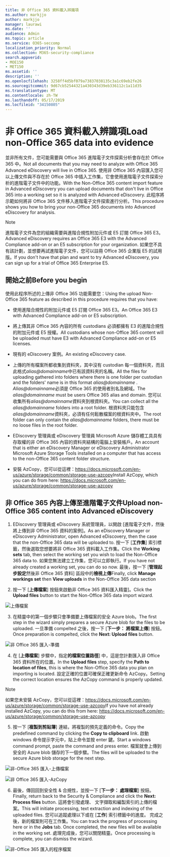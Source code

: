 ```yaml
---
title: 非 Office 365 資料載入辨識項
ms.author: markjjo
author: markjjo
manager: laurawi
ms.date: ''
audience: Admin
ms.topic: article
ms.service: O365-seccomp
localization_priority: Normal
ms.collection: M365-security-compliance
search.appverid:
- MOE150
- MET150
ms.assetid: ''
description: ''
ms.openlocfilehash: 3258ff4d5bf079a73837038135c3a1c69eb2fe26
ms.sourcegitcommit: 9d67cb52544321a430343d39eb336112c1a11d35
ms.translationtype: MT
ms.contentlocale: zh-TW
ms.lasthandoff: 05/17/2019
ms.locfileid: "34150805"
---
```

# <a name="load-non-office-365-data-into-evidence"></a><span data-ttu-id="c7410-102">非 Office 365 資料載入辨識項</span><span class="sxs-lookup"><span data-stu-id="c7410-102">Load non-Office 365 data into evidence</span></span>

<span data-ttu-id="c7410-103">並非所有文件，您可能需要與 Office 365 進階電子文件探索分析會存在於 Office 365 中。</span><span class="sxs-lookup"><span data-stu-id="c7410-103">Not all documents that you may need to analyze with Office 365 Advanced eDiscovery will live in Office 365.</span></span> <span data-ttu-id="c7410-104">使用非 Office 365 內容匯入您可以上傳文件與不存在於 Office 365 中插入工作集，它會使用進階電子文件探索分析的進階電子文件中的功能。</span><span class="sxs-lookup"><span data-stu-id="c7410-104">With the Non-Office 365 content import feature in Advanced eDiscovery you can upload documents that don't live in Office 365 into a working set so it is analyzed with Advanced eDiscovery.</span></span> <span data-ttu-id="c7410-105">此程序將示範如何將非 Office 365 文件移入進階電子文件探索進行分析。</span><span class="sxs-lookup"><span data-stu-id="c7410-105">This procedure shows you how to bring your non-Office 365 documents into Advanced eDiscovery for analysis.</span></span>

>[!Note]
><span data-ttu-id="c7410-106">進階電子文件為您的組織需要與進階合規性附加元件或 E5 訂閱 Office 365 E3。</span><span class="sxs-lookup"><span data-stu-id="c7410-106">Advanced eDiscovery requires an Office 365 E3 with the Advanced Compliance add-on or an E5 subscription for your organization.</span></span> <span data-ttu-id="c7410-107">如果您不具有該計劃，並想要再試進階電子文件，您可以註冊 Office 365 企業版 E5 的試用版。</span><span class="sxs-lookup"><span data-stu-id="c7410-107">If you don't have that plan and want to try Advanced eDiscovery, you can sign up for a trial of Office 365 Enterprise E5.</span></span>

## <a name="before-you-begin"></a><span data-ttu-id="c7410-108">開始之前</span><span class="sxs-lookup"><span data-stu-id="c7410-108">Before you begin</span></span>
<span data-ttu-id="c7410-109">使用此程序所述的上傳非 Office 365 功能需要您：</span><span class="sxs-lookup"><span data-stu-id="c7410-109">Using the upload Non-Office 365 feature as described in this procedure requires that you have:</span></span>

- <span data-ttu-id="c7410-110">使用進階合規性的附加元件或 E5 訂閱 Office 365 E3。</span><span class="sxs-lookup"><span data-stu-id="c7410-110">An Office 365 E3 with Advanced Compliance add-on or E5 subscription.</span></span>

- <span data-ttu-id="c7410-111">將上傳其非 Office 365 內容的所有 custodians 必須都擁有 E3 的進階合規性的附加元件或 E5 授權。</span><span class="sxs-lookup"><span data-stu-id="c7410-111">All custodians whose non-Office 365 content will be uploaded must have E3 with Advanced Compliance add-on or E5 licenses.</span></span>

- <span data-ttu-id="c7410-112">現有的 eDiscovery 案例。</span><span class="sxs-lookup"><span data-stu-id="c7410-112">An existing eDiscovery case.</span></span>

- <span data-ttu-id="c7410-113">上傳的所有檔案所都收集到資料夾，其中沒有 custodian 每一個資料夾，而且此格式*alias@domainname*中已有該資料夾的名稱。</span><span class="sxs-lookup"><span data-stu-id="c7410-113">All the files for uploading gathered into folders where there is one folder per custodian and the folders' name is in this format *alias@domainname* .</span></span> <span data-ttu-id="c7410-114">*Alias@domainname*必須是 Office 365 的使用者別名及網域。</span><span class="sxs-lookup"><span data-stu-id="c7410-114">The *alias@domainname* must be users Office 365 alias and domain.</span></span> <span data-ttu-id="c7410-115">您可以收集所有*alias@domainname*資料夾到根資料夾。</span><span class="sxs-lookup"><span data-stu-id="c7410-115">You can collect all the *alias@domainname* folders into a root folder.</span></span> <span data-ttu-id="c7410-116">根資料夾只能包含*alias@domainname*資料夾，必須有任何鬆散檔案的根資料夾中。</span><span class="sxs-lookup"><span data-stu-id="c7410-116">The root folder can only contain the *alias@domainname* folders, there must be no loose files in the root folder.</span></span>

- <span data-ttu-id="c7410-117">EDiscovery 管理員或 eDiscovery 管理員 Microsoft Azure 儲存體工具具有存取權的非 Office 365 內容的資料夾結構的電腦上安裝帳戶。</span><span class="sxs-lookup"><span data-stu-id="c7410-117">An account that is either an eDiscovery Manager or eDiscovery Administrator Microsoft Azure Storage Tools installed on a computer that has access to the non-Office 365 content folder structure.</span></span>

- <span data-ttu-id="c7410-118">安裝 AzCopy，您可以從這裡：https://docs.microsoft.com/en-us/azure/storage/common/storage-use-azcopy</span><span class="sxs-lookup"><span data-stu-id="c7410-118">Install AzCopy, which you can do from here: https://docs.microsoft.com/en-us/azure/storage/common/storage-use-azcopy</span></span>

## <a name="upload-non-office-365-content-into-advanced-ediscovery"></a><span data-ttu-id="c7410-119">非 Office 365 內容上傳至進階電子文件</span><span class="sxs-lookup"><span data-stu-id="c7410-119">Upload non-Office 365 content into Advanced eDiscovery</span></span>

1. <span data-ttu-id="c7410-120">EDiscovery 管理員或 eDiscovery 系統管理員，以開啟 [進階電子文件，然後將上傳到非 Office 365 資料的案例]。</span><span class="sxs-lookup"><span data-stu-id="c7410-120">As an eDiscovery Manager or eDiscovery Administrator, open Advanced eDiscovery, then the case that the non-Office 365 data will be uploaded to.</span></span>  <span data-ttu-id="c7410-121">按一下 [**工作集**] 索引標籤，然後選取您想要將非 Office 365 資料載入工作集。</span><span class="sxs-lookup"><span data-stu-id="c7410-121">Click the **Working sets** tab, then select the working set you wish to load the Non-Office 365 data to.</span></span>  <span data-ttu-id="c7410-122">如果您無法建立工作集，您可以立即執行。</span><span class="sxs-lookup"><span data-stu-id="c7410-122">If you have not already created a working set, you can do so now.</span></span>  <span data-ttu-id="c7410-123">最後，按一下 [**管理起步設定**然後非 Office 365 資料] 區段中的**檢視上傳**</span><span class="sxs-lookup"><span data-stu-id="c7410-123">Finally, click **Manage workings set** then **View uploads** in the Non-Office 365 data section</span></span>

2. <span data-ttu-id="c7410-124">按一下 [**上傳檔案**] 按鈕來啟動非 Office 365 資料匯入精靈]。</span><span class="sxs-lookup"><span data-stu-id="c7410-124">Click the **Upload files** button to start the Non-Office 365 data import wizard.</span></span>

![上傳檔案](../media/574f4059-4146-4058-9df3-ec97cf28d7c7.png)

3. <span data-ttu-id="c7410-126">在精靈中的第一個步驟只會準備要上傳檔案的安全 Azure blob。</span><span class="sxs-lookup"><span data-stu-id="c7410-126">The first step in the wizard simply prepares a secure Azure blob for the files to be uploaded.</span></span>  <span data-ttu-id="c7410-127">一旦準備 compelted 之後，按一下 [**下一步： 將檔案上傳**] 按鈕。</span><span class="sxs-lookup"><span data-stu-id="c7410-127">Once preparation is compelted, click the **Next: Upload files** button.</span></span>

![非 Office 365 匯入-準備](../media/0670a347-a578-454a-9b3d-e70ef47aec57.png)
 
4. <span data-ttu-id="c7410-129">在 [**上傳檔案**] 步驟中，指定**的檔案位置路徑**] 中，這是您計劃匯入非 Office 365 資料所在的位置。</span><span class="sxs-lookup"><span data-stu-id="c7410-129">In the **Upload files** step, specify the **Path to location of files**, this is where the Non-Office 365 data you plan on importing is located.</span></span>  <span data-ttu-id="c7410-130">設定正確的位置可確保正確更新命令 AzCopy。</span><span class="sxs-lookup"><span data-stu-id="c7410-130">Setting the correct location ensures the AzCopy command is properly updated.</span></span>

> [!NOTE]
> <span data-ttu-id="c7410-131">如果您未安裝 AzCopy，您可以從這裡：https://docs.microsoft.com/en-us/azure/storage/common/storage-use-azcopy</span><span class="sxs-lookup"><span data-stu-id="c7410-131">If you have not already installed AzCopy, you can do this from here: https://docs.microsoft.com/en-us/azure/storage/common/storage-use-azcopy</span></span>

5. <span data-ttu-id="c7410-132">按一下 [**複製到剪貼簿**] 連結，將複製的預先定義的命令。</span><span class="sxs-lookup"><span data-stu-id="c7410-132">Copy the predefined command by clicking the **Copy to clipboard** link.</span></span> <span data-ttu-id="c7410-133">啟動 windows 命令提示字元中，貼上命令並按 enter 鍵。</span><span class="sxs-lookup"><span data-stu-id="c7410-133">Start a windows command prompt, paste the command and press enter.</span></span>  <span data-ttu-id="c7410-134">檔案就會上傳到安全的 Azure blob 儲存的下一個步驟。</span><span class="sxs-lookup"><span data-stu-id="c7410-134">The files will be uploaded to the secure Azure blob storage for the next step.</span></span>

![非-Office 365 匯入-上傳檔案](../media/3ea53b5d-7f9b-4dfc-ba63-90a38c14d41a.png)

![非 Office 365 匯入-AzCopy](../media/504e2dbe-f36f-4f36-9b08-04aea85d8250.png)

6. <span data-ttu-id="c7410-137">最後，傳回回到安全性 & 合規性，並按一下 [**下一步： 處理檔案**] 按鈕。</span><span class="sxs-lookup"><span data-stu-id="c7410-137">Finally, return back to the Security & Compliance and click the **Next: Process files** button.</span></span>  <span data-ttu-id="c7410-138">這將會引發處理、 文字擷取和編製索引的上傳的檔案。</span><span class="sxs-lookup"><span data-stu-id="c7410-138">This will initiate processing, text extraction and indexing of the uploaded files.</span></span>  <span data-ttu-id="c7410-139">您可以追蹤處理以下或在 [**工作**] 索引標籤中的進度。 完成之後，新的檔案則可在工作集。</span><span class="sxs-lookup"><span data-stu-id="c7410-139">You can track the progress of processing here or in the **Jobs** tab.  Once completed, the new files will be available in the working set.</span></span>  <span data-ttu-id="c7410-140">處理完成後，您可以關閉精靈。</span><span class="sxs-lookup"><span data-stu-id="c7410-140">Once processing is complete, you can dismiss the wizard.</span></span>

![非-Office 365 匯入的程序檔案](../media/218b1545-416a-4a9f-9b25-3b70e8508f67.png)

